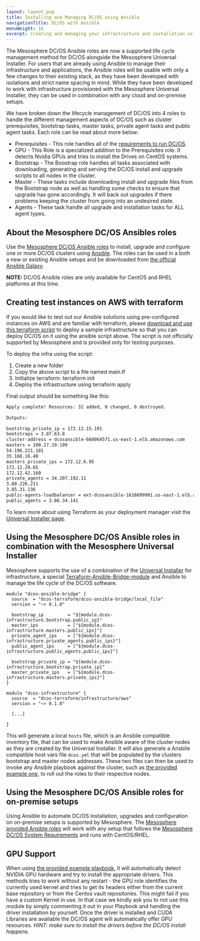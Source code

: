 ```yaml
---
layout: layout.pug
title: Installing and Managing DC/OS using Ansible
navigationTitle: DC/OS with Ansible
menuWeight: 16
excerpt: Creating and managing your infrastructure and installation using Ansible modules.
---
```


The Mesosphere DC/OS Ansible roles are now a supported life cycle management method for DC/OS alongside the Mesosphere Universal Installer. For users that are already using Ansible to manage their infrastructure and applications, the Ansible roles will be usable with only a few changes to their existing stack, as they have been developed with isolations and strict name spacing in mind. While they have been developed to work with infrastructure provisioned with the Mesosphere Universal Installer, they can be used in combination with any cloud and on-premise setups.

We have broken down the lifecycle management of DC/OS into 4 roles to handle the different management aspects of DC/OS such as cluster prerequisites, bootstrap tasks, master tasks, private agent tasks and public agent tasks. Each role can be read about more below:

- Prerequisites - This role handles all of the [requirements to run DC/OS](/mesosphere/dcos/2.0/installing/production/system-requirements/#software-prerequisites).
- GPU - This Role is a specialized addition to the Prerequisites role. It detects Nvidia GPUs and tries to install the Drives on CentOS systems.
- Bootstrap - The Boostrap role handles all tasks associated with downloading, generating and serving the DC/OS install and upgrade scripts to all nodes in the cluster.
- Master - These tasks include downloading install and upgrade files from the Bootstrap node as well as handling some checks to ensure that upgrade has gone accordingly. It will back out upgrades if there problems keeping the cluster from going into an undesired state.
- Agents - These task handle all upgrade and installation tasks for ALL agent types.


## About the Mesosphere DC/OS Ansibles roles

Use the [Mesosphere DC/OS Ansible roles](https://github.com/dcos/dcos-ansible) to install, upgrade and configure one or more DC/OS clusters using [Ansible](https://www.ansible.com/). The roles can be used in a both a new or existing Ansible setups and be downloaded from [the official Ansible Galaxy](https://galaxy.ansible.com/dcos/dcos_ansible).

<p class="message--note"><strong>NOTE: </strong>DC/OS Ansible roles are only available for CentOS and RHEL platforms at this time.</p>

## Creating test instances on AWS with terraform
If you would like to test out our Ansible solutions using pre-configured instances on AWS and are familiar with terraform, please [download and use this terraform script](https://gist.github.com/geekbass/45eb978fb420ae0da13f00fdfa0cd1c5) to deploy a sample infrastructure so that you can deploy DC/OS on it using the ansible script above. The script is not officially supported by Mesosphere and is provided only for testing purposes.

To deploy the infra using the script:

1. Create a new folder
2. Copy the above script to a file named main.tf
3. Initialize terraform: terraform init
4. Deploy the infrastructure using terraform apply

Final output should be something like this:

```bash
Apply complete! Resources: 32 added, 0 changed, 0 destroyed.

Outputs:

bootstrap_private_ip = 172.12.15.101
bootstraps = 3.87.63.8
cluster-address = dcosansible-660064571.us-east-1.elb.amazonaws.com
masters = 100.27.19.199
54.196.221.181
35.168.16.40
masters_private_ips = 172.12.6.95
172.12.29.65
172.12.42.160
private_agents = 34.207.192.11
3.80.226.211
3.85.31.136
public-agents-loadbalancer = ext-dcosansible-1616099901.us-east-1.elb.amazonaws.com
public_agents = 3.86.34.141
```

To learn more about using Terraform as your deployment manager visit the [Universal Installer page](/mesosphere/dcos/2.0/installing/evaluation/).

## Using the Mesosphere DC/OS Ansible roles in combination with the Mesosphere Universal Installer

Mesosphere supports the use of a combination of the [Universal Installer](/mesosphere/dcos/2.0/installing/evaluation/) for infrastructure, a special [Terraform-Ansible-Bridge-module](https://github.com/dcos-terraform/terraform-localfile-dcos-ansible-bridge) and Ansible to manage the life cycle of the DC/OS software.

```hcl
module "dcos-ansible-bridge" {
  source  = "dcos-terraform/dcos-ansible-bridge/local_file"
  version = "~> 0.1.0"

  bootstrap_ip         = "${module.dcos-infrastructure.bootstrap.public_ip}"
  master_ips           = ["${module.dcos-infrastructure.masters.public_ips}"]
  private_agent_ips    = ["${module.dcos-infrastructure.private_agents.public_ips}"]
  public_agent_ips     = ["${module.dcos-infrastructure.public_agents.public_ips}"]

  bootstrap_private_ip = "${module.dcos-infrastructure.bootstrap.private_ip}"
  master_private_ips   = ["${module.dcos-infrastructure.masters.private_ips}"]
}

module "dcos-infrastructure" {
  source  = "dcos-terraform/infrastructure/aws"
  version = "~> 0.1.0"

  [...]

}
```

This will generate a local `hosts` file, which is an Ansbile compatible inventory file, that can be used to make Ansible aware of the cluster nodes as they are created by the Universal Installer. It will also generate a Ansbile compatible host vars file `dcos.yml` that will be populated by the clusters bootstrap and master nodes addresses. These two files can then be used to invoke any Ansible playbook against the cluster, such as [the provided example one](https://github.com/dcos/dcos-ansible/blob/master/dcos.yml), to roll out the roles to their respective nodes.

## Using the Mesosphere DC/OS Ansible roles for on-premise setups

Using Ansible to automate DC/OS installation, upgrades and configuration on on-premise setups is supported by Mesosphere. The [Mesosphere provided Ansible roles](https://galaxy.ansible.com/dcos/dcos_ansible) will work with any setup that follows the [Mesosphere DC/OS System Requirements](/mesosphere/dcos/2.0/installing/production/system-requirements/) and runs with CentOS/RHEL.

## GPU Support
When using [the provided example playbook](https://github.com/dcos/dcos-ansible/blob/master/dcos.yml), it will automatically detect NVIDIA GPU hardware and try to install the appropriate drivers. This methods tries to work without any restart - the GPU role identifies the currently used kernel and tries to get its headers either from the current base repository or from the Centos vault repositories. This might fail if you have a custom Kernel in use. In that case we kindly ask you to not use this module by simply commenting it out in your Playbook and handling the driver installation by yourself. Once the driver is installed and CUDA Libraries are available the DC/OS agent will automatically offer GPU resources. _HINT: make sure to install the drivers before the DC/OS install happens._
